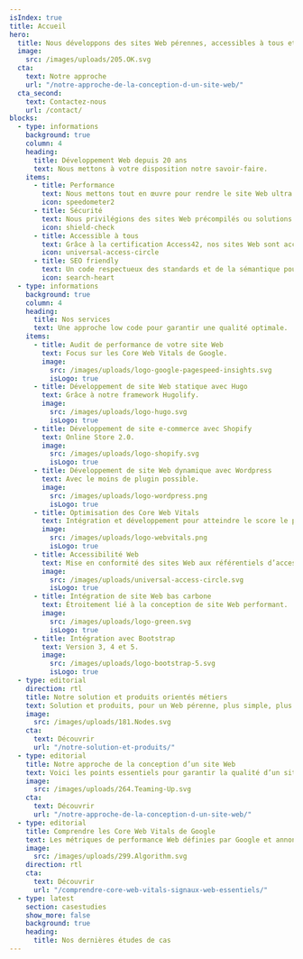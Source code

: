 ```yaml
---
isIndex: true
title: Accueil
hero:
  title: Nous développons des sites Web pérennes, accessibles à tous et à faible émission de carbone.
  image:
    src: /images/uploads/205.OK.svg
  cta:
    text: Notre approche
    url: "/notre-approche-de-la-conception-d-un-site-web/"
  cta_second:
    text: Contactez-nous
    url: /contact/
blocks:
  - type: informations
    background: true
    column: 4
    heading:
      title: Développement Web depuis 20 ans
      text: Nous mettons à votre disposition notre savoir-faire.
    items:
      - title: Performance
        text: Nous mettons tout en œuvre pour rendre le site Web ultra rapide et bas carbone grâce à de nombreux critères de tests.
        icon: speedometer2
      - title: Sécurité
        text: Nous privilégions des sites Web précompilés ou solutions SaaS.
        icon: shield-check
      - title: Accessible à tous
        text: Grâce à la certification Access42, nos sites Web sont accessibles à tous.
        icon: universal-access-circle
      - title: SEO friendly
        text: Un code respectueux des standards et de la sémantique pour un réferencement naturel optimisé.
        icon: search-heart
  - type: informations
    background: true
    column: 4
    heading:
      title: Nos services
      text: Une approche low code pour garantir une qualité optimale.
    items:
      - title: Audit de performance de votre site Web
        text: Focus sur les Core Web Vitals de Google.
        image:
          src: /images/uploads/logo-google-pagespeed-insights.svg
          isLogo: true
      - title: Développement de site Web statique avec Hugo
        text: Grâce à notre framework Hugolify.
        image:
          src: /images/uploads/logo-hugo.svg
          isLogo: true
      - title: Développement de site e-commerce avec Shopify
        text: Online Store 2.0.
        image:
          src: /images/uploads/logo-shopify.svg
          isLogo: true
      - title: Développement de site Web dynamique avec Wordpress
        text: Avec le moins de plugin possible.
        image:
          src: /images/uploads/logo-wordpress.png
          isLogo: true
      - title: Optimisation des Core Web Vitals
        text: Intégration et développement pour atteindre le score le plus élevé.
        image:
          src: /images/uploads/logo-webvitals.png
          isLogo: true
      - title: Accessibilité Web
        text: Mise en conformité des sites Web aux référentiels d’accessibilité RGAA / WCAG.
        image:
          src: /images/uploads/universal-access-circle.svg
          isLogo: true
      - title: Intégration de site Web bas carbone
        text: Étroitement lié à la conception de site Web performant.
        image:
          src: /images/uploads/logo-green.svg
          isLogo: true
      - title: Intégration avec Bootstrap
        text: Version 3, 4 et 5.
        image:
          src: /images/uploads/logo-bootstrap-5.svg
          isLogo: true
  - type: editorial
    direction: rtl
    title: Notre solution et produits orientés métiers
    text: Solution et produits, pour un Web pérenne, plus simple, plus accessible et à faible émission de carbone.
    image:
      src: /images/uploads/181.Nodes.svg
    cta:
      text: Découvrir
      url: "/notre-solution-et-produits/"
  - type: editorial
    title: Notre approche de la conception d’un site Web
    text: Voici les points essentiels pour garantir la qualité d’un site Web dans le temps et son utilisation par les internautes.
    image:
      src: /images/uploads/264.Teaming-Up.svg
    cta:
      text: Découvrir
      url: "/notre-approche-de-la-conception-d-un-site-web/"
  - type: editorial
    title: Comprendre les Core Web Vitals de Google
    text: Les métriques de performance Web définies par Google et annoncés pour la première fois en mai 2020.
    image:
      src: /images/uploads/299.Algorithm.svg
    direction: rtl
    cta:
      text: Découvrir
      url: "/comprendre-core-web-vitals-signaux-web-essentiels/"
  - type: latest
    section: casestudies
    show_more: false
    background: true
    heading:
      title: Nos dernières études de cas
---
```

